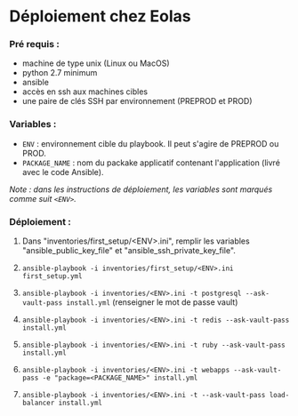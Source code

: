 # Déploiement chez Eolas

### Pré requis :
  - machine de type unix (Linux ou MacOS)
  - python 2.7 minimum
  - ansible
  - accès en ssh aux machines cibles
  - une paire de clés SSH par environnement (PREPROD et PROD)

### Variables :
  - `ENV` : environnement cible du playbook. Il peut s'agire de PREPROD ou PROD.
  - `PACKAGE_NAME` : nom du packake applicatif contenant l'application (livré avec le code Ansible).

_Note : dans les instructions de déploiement, les variables sont marqués comme suit `<ENV>`._

### Déploiement :
1. Dans "inventories/first_setup/&lt;ENV&gt;.ini", remplir les variables "ansible_public_key_file" et "ansible_ssh_private_key_file".

2. `ansible-playbook -i inventories/first_setup/<ENV>.ini first_setup.yml`

3. `ansible-playbook -i inventories/<ENV>.ini -t postgresql --ask-vault-pass install.yml`
  (renseigner le mot de passe vault)

4. `ansible-playbook -i inventories/<ENV>.ini -t redis --ask-vault-pass install.yml`

5. `ansible-playbook -i inventories/<ENV>.ini -t ruby --ask-vault-pass install.yml`

6. `ansible-playbook -i inventories/<ENV>.ini -t webapps --ask-vault-pass -e "package=<PACKAGE_NAME>" install.yml`

7. `ansible-playbook -i inventories/<ENV>.ini -t --ask-vault-pass load-balancer install.yml`

